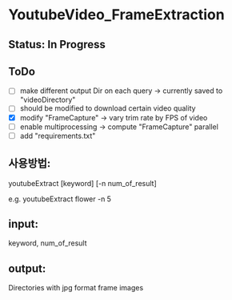 # YoutubeVideo_FrameExtraction

## Status: In Progress

## ToDo

- [ ] make different output Dir on each query → currently saved to "videoDirectory"
- [ ] should be modified to download certain video quality
- [x] modify "FrameCapture" → vary trim rate by FPS of video
- [ ] enable multiprocessing → compute "FrameCapture" parallel
- [ ] add "requirements.txt"

## 사용방법:

  youtubeExtract [keyword] [-n num_of_result]

  e.g. youtubeExtract flower -n 5

## input:

  keyword, num_of_result

## output:

  Directories with jpg format frame images
